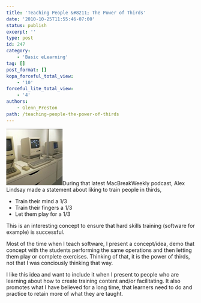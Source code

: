 ```yaml
---
title: 'Teaching People &#8211; The Power of Thirds'
date: '2010-10-25T11:55:46-07:00'
status: publish
excerpt: ''
type: post
id: 247
category:
    - 'Basic eLearning'
tag: []
post_format: []
kopa_forceful_total_view:
    - '10'
forceful_lite_total_view:
    - '4'
authors:
    - Glenn_Preston
path: /teaching-people-the-power-of-thirds
---
```

[![](/content/uploads/2010/10/macmuseum-150x150.jpg "macmuseum")](/content/uploads/2010/10/macmuseum.jpg)During that latest MacBreakWeekly podcast, Alex Lindsay made a statement about liking to train people in thirds,

- Train their mind a 1/3
- Train their fingers a 1/3
- Let them play for a 1/3

This is an interesting concept to ensure that hard skills training (software for example) is successful.

Most of the time when I teach software, I present a concept/idea, demo that concept with the students performing the same operations and then letting them play or complete exercises. Thinking of that, it is the power of thirds, not that I was conciously thinking that way.

I like this idea and want to include it when I present to people who are learning about how to create training content and/or facilitating. It also promotes what I have believed for a long time, that learners need to do and practice to retain more of what they are taught.